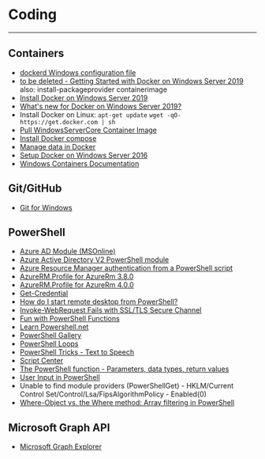 # Coding

----------
## Containers

- [dockerd Windows configuration file](https://docs.docker.com/engine/reference/commandline/dockerd/#windows-configuration-file)
- [to be deleted - Getting Started with Docker on Windows Server 2019](https://blog.sixeyed.com/getting-started-with-docker-on-windows-server-2019/)   also: install-packageprovider containerimage
- [Install Docker on Windows Server 2019](https://www.ntweekly.com/2018/11/03/install-docker-on-windows-server-2019/)
- [What's new for Docker on Windows Server 2019?](https://stefanscherer.github.io/docker-on-windows-server-2019/)
- Install Docker on Linux: `apt-get update`  `wget -qO- https://get.docker.com | sh`
- [Pull WindowsServerCore Container Image](https://hub.docker.com/r/microsoft/windowsservercore/)
- [Install Docker compose](https://docs.docker.com/compose/install/)
- [Manage data in Docker](https://docs.docker.com/engine/admin/volumes/)
- [Setup Docker on Windows Server 2016](https://blogs.technet.microsoft.com/canitpro/2016/10/26/step-by-step-setup-docker-on-your-windows-2016-server/)
- [Windows Containers Documentation](https://docs.microsoft.com/en-us/virtualization/windowscontainers/)

## Git/GitHub

- [Git for Windows](https://git-for-windows.github.io/)


## PowerShell

- [Azure AD Module (MSOnline)](https://docs.microsoft.com/en-us/powershell/msonline/v1/azureactivedirectory?redirectedfrom=msdn)
- [Azure Active Directory V2 PowerShell module](https://docs.microsoft.com/en-us/powershell/azuread/v2/azureactivedirectory)
- [Azure Resource Manager authentication from a PowerShell script](https://blogs.endjin.com/2016/01/azure-resource-manager-authentication-from-a-powershell-script/)
- [AzureRM.Profile for AzureRm 3.8.0](https://docs.microsoft.com/en-us/powershell/module/azurerm.profile/?view=azurermps-3.8.0)
- [AzureRM.Profile for AzureRm 4.0.0](https://docs.microsoft.com/en-us/powershell/module/azurerm.profile/?view=azurermps-4.0.0)
- [Get-Credential](https://msdn.microsoft.com/en-us/powershell/reference/5.1/microsoft.powershell.security/get-credential)
- [How do I start remote desktop from PowerShell?](http://stackoverflow.com/questions/24493213/how-do-i-start-remote-desktop-from-powershell)
- [Invoke-WebRequest Fails with SSL/TLS Secure Channel](https://stackoverflow.com/questions/41618766/powershell-invoke-webrequest-fails-with-ssl-tls-secure-channel)
- [Fun with PowerShell Functions](https://blogs.technet.microsoft.com/heyscriptingguy/2015/07/08/fun-with-powershell-functions/)
- [Learn Powershell.net](https://learn-powershell.net/)
- [PowerShell Gallery](https://www.powershellgallery.com/)
- [PowerShell Loops](https://4sysops.com/archives/powershell-loops-for-foreach-while-do-until-continue-break/)
- [PowerShell Tricks - Text to Speech](https://gallery.technet.microsoft.com/scriptcenter/PowerShell-Tricks-Text-to-2992aa1b)
- [Script Center](https://technet.microsoft.com/en-us/scriptcenter/bb410849.aspx)
- [The PowerShell function - Parameters, data types, return values](https://4sysops.com/archives/the-powershell-function-parameters-data-types-return-values/)
- [User Input in PowerShell](https://4sysops.com/archives/user-input-in-powershell-read-host-mandatory-true-outgridview/)
- Unable to find module providers (PowerShellGet) - HKLM/Current Control Set/Control/Lsa/FipsAlgorithmPolicy - Enabled(0)
- [Where-Object vs. the Where method: Array filtering in PowerShell](https://4sysops.com/archives/where-object-vs-the-where-method-array-filtering-in-powershell/)


## Microsoft Graph API <a id="ms-graph-api"></a>

- [Microsoft Graph Explorer](https://developer.microsoft.com/en-us/graph/graph-explorer)

